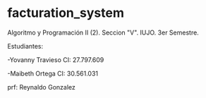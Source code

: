 # facturation_system
Algoritmo y Programación II (2). Seccion "V". IUJO. 3er Semestre.

Estudiantes:

-Yovanny Travieso 
 CI: 27.797.609

-Maibeth Ortega
CI: 30.561.031

prf: Reynaldo Gonzalez 
